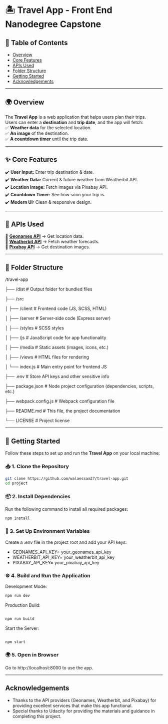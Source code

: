 # 🏝️ Travel App - Front End Nanodegree Capstone

## 📑 Table of Contents
- [Overview](#-overview)
- [Core Features](#-core-features)
- [APIs Used](#-apis-used)
- [Folder Structure](#-folder-structure)
- [Getting Started](#-getting-started)
- [Acknowledgements](#acknowledgements)


---

## 🌍 Overview  
The **Travel App** is a web application that helps users plan their trips.  
Users can enter a **destination** and **trip date**, and the app will fetch:  
✅ **Weather data** for the selected location.  
✅ **An image** of the destination.  
✅ **A countdown timer** until the trip date.  

---

## ✨ Core Features  
✔️ **User Input:** Enter trip destination & date.  
✔️ **Weather Data:** Current & future weather from Weatherbit API.  
✔️ **Location Image:** Fetch images via Pixabay API.  
✔️ **Countdown Timer:** See how soon your trip is.  
✔️ **Modern UI:** Clean & responsive design.  

---

## 🔗 APIs Used  
🔹 **[Geonames API](http://www.geonames.org/)** → Get location data.  
🔹 **[Weatherbit API](https://www.weatherbit.io/)** → Fetch weather forecasts.  
🔹 **[Pixabay API](https://pixabay.com/api/docs/)** → Get destination images.  

---

## 📂 Folder Structure  
/travel-app

  ├── /dist              # Output folder for bundled files
  
  ├── /src
  
  │   ├── /client        # Frontend code (JS, SCSS, HTML)
  
  │   ├── /server        # Server-side code (Express server)
  
  │   ├── /styles        # SCSS styles
  
  │   ├── /js            # JavaScript code for app functionality
  
  │   ├── /media         # Static assets (images, icons, etc.)
  
  │   ├── /views         # HTML files for rendering
  
  │   └── index.js       # Main entry point for frontend JS
  
  ├── .env               # Store API keys and other sensitive info
  
  ├── package.json       # Node project configuration (dependencies, scripts, etc.)
  
  ├── webpack.config.js  # Webpack configuration file
  
  ├── README.md          # This file, the project documentation
  
  └── LICENSE            # Project license


---
## 🚀 Getting Started  

Follow these steps to set up and run the **Travel App** on your local machine:  

### 📥 1. Clone the Repository  
```bash
git clone https://github.com/walaessam27/travel-app.git
cd project
```
### 📦 2. Install Dependencies
Run the following command to install all required packages:

```bash
npm install
```

### 🔑 3. Set Up Environment Variables
Create a .env file in the project root and add your API keys:

* GEONAMES_API_KEY= your_geonames_api_key
* WEATHERBIT_API_KEY= your_weatherbit_api_key
* PIXABAY_API_KEY= your_pixabay_api_key


### ⚙️ 4. Build and Run the Application
Development Mode:

```bash
npm run dev
```

Production Build:
```bash 

npm run build
```

Start the Server:

```bash 

npm start

```

### 🌍 5. Open in Browser
Go to http://localhost:8000 to use the app.

---
## Acknowledgements
* Thanks to the API providers (Geonames, Weatherbit, and Pixabay) for providing excellent services that make this app functional.
* Special thanks to Udacity for providing the materials and guidance in completing this project.
